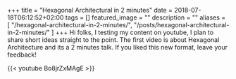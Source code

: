 +++
title =  "Hexagonal Architectural in 2 minutes"
date = 2018-07-18T06:12:52+02:00
tags = []
featured_image = ""
description = ""
aliases = [
    "/hexagonal-architectural-in-2-minutes/",
    "/posts/hexagonal-architectural-in-2-minutes/"
]
+++
Hi folks, I testing my content on youtube, I plan to share short ideas straight to the point. The first video is about Hexagonal Architecture and its a 2 minutes talk. If you liked this new format, leave your feedback!

{{< youtube Bo8jrZxMAgE >}}